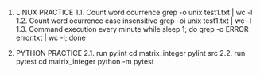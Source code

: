 1. LINUX PRACTICE
    1.1. Count word ocurrence
        grep -o unix test1.txt | wc -l
    1.2. Count word ocurrence case insensitive
        grep -oi unix test1.txt | wc -l
    1.3. Command execution every minute 
        while sleep 1; do grep -o ERROR error.txt | wc -l; done

2. PYTHON PRACTICE
    2.1. run pylint
        cd matrix_integer
        pylint src
    2.2. run pytest
        cd matrix_integer
        python -m pytest